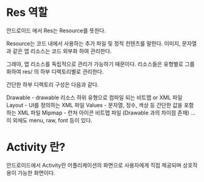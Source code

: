 Res 역할
=======

안드로이드 에서 Res는 Resource를 뜻한다.

Resource는 코드 내에서 사용하는 추가 파일 및 정적 컨텐츠를 말한다. 이미지, 문자열과 같은 앱 리소스는 코드 외부화 하여 관리한다.

그래야, 앱 리소스를 독립적으로 관리가 가능하기 때문이다. 리소스들은 유형별로 그룹화하여 res/ 의 하부 디렉토리별로 관리한다.

간단한 하부 디렉토리 구성은 다음과 같다.

Drawable - drawable 리소스 하위 유형으로 컴파일 되는 비트맵 or XML 파일
Layout - UI를 정의하는 XML 파일
Values - 문자열, 정수, 색상 등 간단한 값을 포함하는 XML 파일
Mipmap - 런처 아이콘 비트맵 파일 (Drawable 과의 차이점 존재)
... 이 외에도 menu, raw, font 등이 있다.

Activity 란?
=========

안드로이드에서 Activity란 어플리케이션의 화면으로 사용자에게 직접 제공되며 상호작용이 가능한 화면이다.

